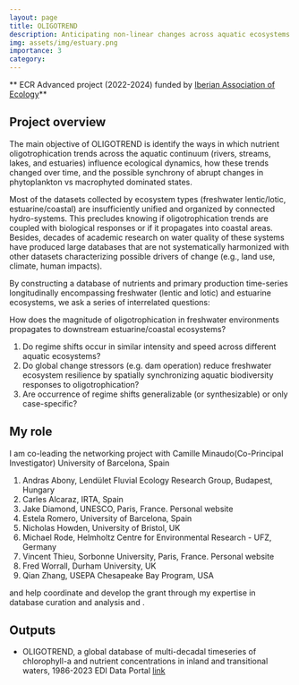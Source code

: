 ```yaml
---
layout: page
title: OLIGOTREND
description: Anticipating non-linear changes across aquatic ecosystems in response to oligotrophication trends
img: assets/img/estuary.png
importance: 3
category: 
---
```


** ECR Advanced project (2022-2024) funded by [Iberian Association of Ecology](https://www.sibecol.org)**

## Project overview
The main objective of OLIGOTREND is identify the ways in which nutrient oligotrophication trends across the aquatic continuum (rivers, streams, lakes, and estuaries) influence ecological dynamics, how these trends changed over time, and the possible synchrony of abrupt changes in phytoplankton vs macrophyted dominated states.

Most of the datasets collected by ecosystem types (freshwater lentic/lotic, estuarine/coastal) are insufficiently unified and organized by connected hydro-systems. This precludes knowing if oligotrophication trends are coupled with biological responses or if it propagates into coastal areas. Besides, decades of academic research on water quality of these systems have produced large databases that are not systematically harmonized with other datasets characterizing possible drivers of change (e.g., land use, climate, human impacts).

By constructing a database of nutrients and primary production time-series longitudinally encompassing freshwater (lentic and lotic) and estuarine ecosystems, we ask a series of interrelated questions:

How does the magnitude of oligotrophication in freshwater environments propagates to downstream estuarine/coastal ecosystems?
1. Do regime shifts occur in similar intensity and speed across different aquatic ecosystems?
2. Do global change stressors (e.g. dam operation) reduce freshwater ecosystem resilience by spatially synchronizing aquatic biodiversity responses to oligotrophication?
3. Are occurrence of regime shifts generalizable (or synthesizable) or only case-specific?

## My role
I am co-leading the networking project with Camille Minaudo(Co-Principal Investigator) University of Barcelona, Spain

1. Andras Abony, Lendület Fluvial Ecology Research Group, Budapest, Hungary
2. Carles Alcaraz, IRTA, Spain
3. Jake Diamond, UNESCO, Paris, France. Personal website
4. Estela Romero, University of Barcelona, Spain
5. Nicholas Howden, University of Bristol, UK
6. Michael Rode, Helmholtz Centre for Environmental Research - UFZ, Germany
7. Vincent Thieu, Sorbonne University, Paris, France. Personal website
8. Fred Worrall, Durham University, UK
9. Qian Zhang, USEPA Chesapeake Bay Program, USA

and help coordinate and develop the grant through my expertise in database curation and analysis and .

## Outputs
- OLIGOTREND, a global database of multi-decadal timeseries of chlorophyll-a and nutrient concentrations in inland and transitional waters, 1986-2023 EDI Data Portal [link](https://portal.edirepository.org/nis/mapbrowse?scope=edi&identifier=1778)





